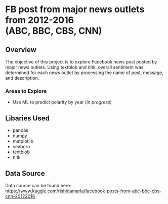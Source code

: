 # FB post from major news outlets from 2012-2016 <br/> (ABC, BBC, CBS, CNN) 

## Overview
The objective of this project is to explore Facebook news post posted by major news outlets. Using textblob and nltk, overall sentiment was determined for each news outlet by processing the name of post, message, and description.

### Areas to Explore
- Use ML to predict polarity by year (*in progress*)

## Libaries Used
- pandas
- numpy
- matplotlib
- seaborn
- textblob
- nltk

## Data Source
Data source can be found here: https://www.kaggle.com/rishidamarla/facebook-posts-from-abc-bbc-cbs-cnn-20122016
